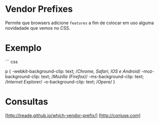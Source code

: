 # Vendor Prefixes 

Permite que browsers adicione `features` 
a fim de colocar em uso alguma novidadade que vemos no CSS.

# Exemplo

´´´ css

p {
    -webkit-background-clip: text; /*Chrome, Safari, IOS e Android*/
    -moz-background-clip: text;    /*Mozilla (Firefox)*/
    -ms-background-clip: text;     /*Internet Explorer*/
    -o-background-clip: text;      /*Opera*/
}

# Consultas

[http://ireade.github.io/which-vendor-prefix/]
[http://coniuse.com]